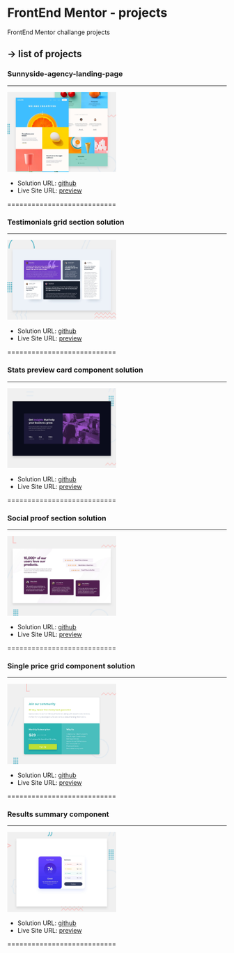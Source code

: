 # FrontEnd Mentor - projects

 FrontEnd Mentor challange projects

## -> list of projects  

### Sunnyside-agency-landing-page

---

<img src="sunnyside-agency-landing-page/design/desktop-preview.jpg" alt="screen-shot" width="250" >

- Solution URL: [github](https://github.com/MIU-cz/FrontEnd-Mentor-projects/tree/main/sunnyside-agency-landing-page)
- Live Site URL: [preview](https://miu-cz.github.io/FrontEnd-Mentor-projects/sunnyside-agency-landing-page/)

===========================

### Testimonials grid section solution

---

<img src="testimonials-grid-section/design/desktop-preview.jpg" alt="screen-shot" width="250" >

- Solution URL: [github](https://github.com/MIU-cz/FrontEnd-Mentor-projects/tree/main/testimonials-grid-section)
- Live Site URL: [preview](https://miu-cz.github.io/FrontEnd-Mentor-projects/testimonials-grid-section/)

===========================

### Stats preview card component solution

---

<img src="stats-preview-card-component-main/design/desktop-preview.jpg" alt="screen-shot" width="250" >

- Solution URL: [github](https://github.com/MIU-cz/FrontEnd-Mentor-projects/tree/main/stats-preview-card-component-main)
- Live Site URL: [preview](https://miu-cz.github.io/FrontEnd-Mentor-projects/stats-preview-card-component-main/)

===========================

### Social proof section solution

---

<img src="social-proof-section-master/design/desktop-preview.jpg" alt="screen-shot" width="250" >

- Solution URL: [github](https://github.com/MIU-cz/FrontEnd-Mentor-projects/tree/main/social-proof-section-master)
- Live Site URL: [preview](https://miu-cz.github.io/FrontEnd-Mentor-projects/social-proof-section-master/)

===========================

### Single price grid component solution

---

<img src="single-price-grid-component-master/design/desktop-preview.jpg" alt="screen-shot" width="250" >

- Solution URL: [github](https://github.com/MIU-cz/FrontEnd-Mentor-projects/tree/main/single-price-grid-component-master)
- Live Site URL: [preview](https://miu-cz.github.io/FrontEnd-Mentor-projects/single-price-grid-component-master/)

===========================

### Results summary component

---

<img src="result-summary/design/desktop-preview.jpg" alt="screen-shot" width="250" >

- Solution URL: [github](https://github.com/MIU-cz/FrontEnd-Mentor-projects/tree/main/result-summary)
- Live Site URL: [preview](https://miu-cz.github.io/FrontEnd-Mentor-projects/result-summary/)

===========================
